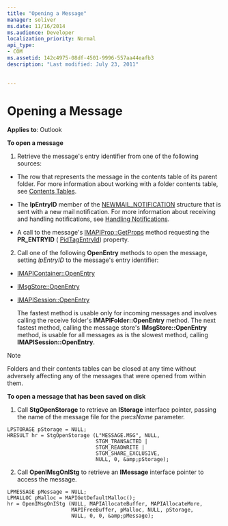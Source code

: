 ```yaml
---
title: "Opening a Message"
manager: soliver
ms.date: 11/16/2014
ms.audience: Developer
localization_priority: Normal
api_type:
- COM
ms.assetid: 142c4975-08df-4501-9996-557aa44eafb3
description: "Last modified: July 23, 2011"
 
 
---
```


# Opening a Message

  
  
**Applies to**: Outlook 
  
 **To open a message**
  
1. Retrieve the message's entry identifier from one of the following sources:
    
  - The row that represents the message in the contents table of its parent folder. For more information about working with a folder contents table, see [Contents Tables](contents-tables.md).
    
  - The **lpEntryID** member of the [NEWMAIL_NOTIFICATION](newmail_notification.md) structure that is sent with a new mail notification. For more information about receiving and handling notifications, see [Handling Notifications](handling-notifications.md).
    
  - A call to the message's [IMAPIProp::GetProps](imapiprop-getprops.md) method requesting the **PR_ENTRYID** ( [PidTagEntryId](pidtagentryid-canonical-property.md)) property. 
    
2. Call one of the following **OpenEntry** methods to open the message, setting  _lpEntryID_ to the message's entry identifier: 
    
  - [IMAPIContainer::OpenEntry](imapicontainer-openentry.md)
    
  - [IMsgStore::OpenEntry](imsgstore-openentry.md)
    
  - [IMAPISession::OpenEntry](imapisession-openentry.md)
    
    The fastest method is usable only for incoming messages and involves calling the receive folder's **IMAPIFolder::OpenEntry** method. The next fastest method, calling the message store's **IMsgStore::OpenEntry** method, is usable for all messages as is the slowest method, calling **IMAPISession::OpenEntry**.
    
> [!NOTE]
> Folders and their contents tables can be closed at any time without adversely affecting any of the messages that were opened from within them. 
  
 **To open a message that has been saved on disk**
  
1. Call **StgOpenStorage** to retrieve an **IStorage** interface pointer, passing the name of the message file for the  _pwcsName_ parameter. 
    
  ```
  LPSTORAGE pStorage = NULL;
  HRESULT hr = StgOpenStorage (L"MESSAGE.MSG", NULL,
                               STGM_TRANSACTED |
                               STGM_READWRITE |
                               STGM_SHARE_EXCLUSIVE,
                               NULL, 0, &amp;pStorage);
  
  ```

2. Call **OpenIMsgOnIStg** to retrieve an **IMessage** interface pointer to access the message. 
    
  ```
  LPMESSAGE pMessage = NULL;
  LPMALLOC pMalloc = MAPIGetDefaultMalloc();
  hr = OpenIMsgOnIStg (NULL, MAPIAllocateBuffer, MAPIAllocateMore,
                       MAPIFreeBuffer, pMalloc, NULL, pStorage,
                       NULL, 0, 0, &amp;pMessage);
  
  ```


